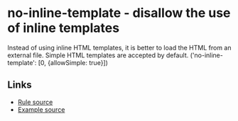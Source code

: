 <!-- WARNING: Generated documentation. Edit docs and examples in the rule and examples file ('rules/no-inline-template.js', 'examples/no-inline-template.js'). -->

# no-inline-template - disallow the use of inline templates

Instead of using inline HTML templates, it is better to load the HTML from an external file.
Simple HTML templates are accepted by default.
('no-inline-template': [0, {allowSimple: true}])

## Links

* [Rule source](../rules/no-inline-template.js)
* [Example source](../examples/no-inline-template.js)
